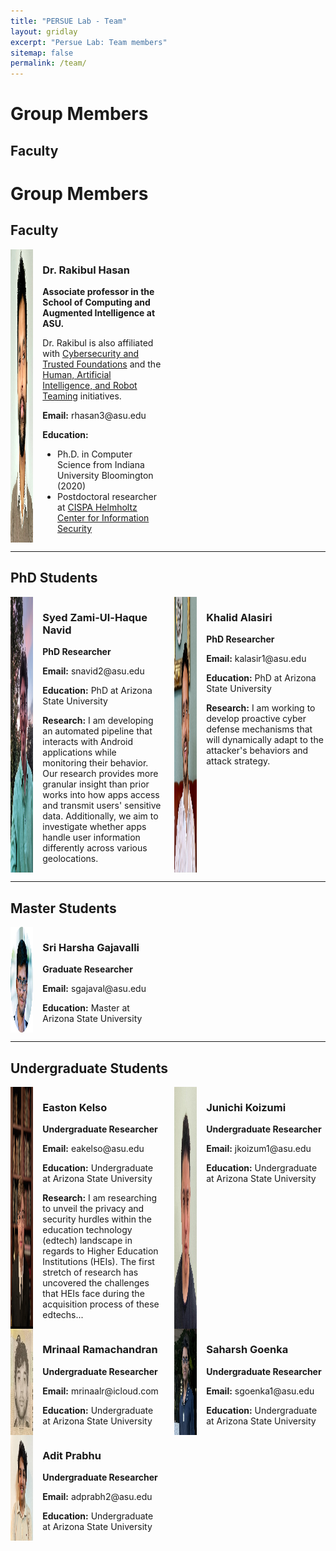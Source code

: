 ```yaml
---
title: "PERSUE Lab - Team"
layout: gridlay
excerpt: "Persue Lab: Team members"
sitemap: false
permalink: /team/
---
```


# Group Members

## Faculty


# Group Members

## Faculty


<div style="display: flex; flex-wrap: wrap; gap: 20px;">
  <div style="display: flex; gap: 15px; width: 48%;">
    <img src="../img/dr_rakibul_hasan.png" alt="Dr. Rakibul Hasan" style="max-width: 15%; height: auto;">
    <div>
      <h3>Dr. Rakibul Hasan</h3>
      <p><strong>Associate professor in the School of Computing and Augmented Intelligence at ASU.</strong></p>
      <p>Dr. Rakibul is also affiliated with <a href="https://globalsecurity.asu.edu/expertise/cybersecurity-and-trusted-foundations">Cybersecurity and Trusted Foundations</a> and the <a href="https://globalsecurity.asu.edu/expertise/human-artificial-intelligence-and-robot-teaming">Human, Artificial Intelligence, and Robot Teaming</a> initiatives.</p>
      <p><strong>Email:</strong> rhasan3@asu.edu</p>
      <p><strong>Education:</strong></p>
      <ul>
        <li>Ph.D. in Computer Science from Indiana University Bloomington (2020)</li>
        <li>Postdoctoral researcher at <a href="https://cispa.de/en">CISPA Helmholtz Center for Information Security</a></li>
      </ul>
    </div>
  </div>
</div>

---

## PhD Students

<div style="display: flex; flex-wrap: wrap; gap: 20px;">
  <div style="display: flex; gap: 15px; width: 48%;">
    <img src="../img/navid.jpg" alt="Syed Zami-Ul-Haque Navid" style="max-width: 15%; height: auto;">
    <div>
      <h3>Syed Zami-Ul-Haque Navid</h3>
      <p><strong>PhD Researcher</strong></p>
      <p><strong>Email:</strong> snavid2@asu.edu</p>
      <p><strong>Education:</strong> PhD at Arizona State University</p>
      <p><strong>Research:</strong> I am developing an automated pipeline that interacts with Android applications while monitoring their behavior. Our research provides more granular insight than prior works into how apps access and transmit users' sensitive data. Additionally, we aim to investigate whether apps handle user information differently across various geolocations.</p>
    </div>
  </div>

  <div style="display: flex; gap: 15px; width: 48%;">
    <img src="../img/Khalid.jpg" alt="Khalid Alasiri" style="max-width: 15%; height: auto;">
    <div>
      <h3>Khalid Alasiri</h3>
      <p><strong>PhD Researcher</strong></p>
      <p><strong>Email:</strong> kalasir1@asu.edu</p>
      <p><strong>Education:</strong> PhD at Arizona State University</p>
      <p><strong>Research:</strong> I am working to develop proactive cyber defense mechanisms that will dynamically adapt to the attacker's behaviors and attack strategy.</p>
    </div>
  </div>
</div>

---

## Master Students

<div style="display: flex; flex-wrap: wrap; gap: 20px;">
  <div style="display: flex; gap: 15px; width: 48%;">
    <img src="../img/SriHarshaGajavalli-profilepic.png" alt="Sri Harsha Gajavalli" style="max-width: 15%; height: auto;">
    <div>
      <h3>Sri Harsha Gajavalli</h3>
      <p><strong>Graduate Researcher</strong></p>
      <p><strong>Email:</strong> sgajaval@asu.edu</p>
      <p><strong>Education:</strong> Master at Arizona State University</p>
    </div>
  </div>
</div>

---

## Undergraduate Students

<div style="display: flex; flex-wrap: wrap; gap: 20px;">
  <div style="display: flex; gap: 15px; width: 48%;">
    <img src="../img/easton_kelso.jpg" alt="Easton Kelso" style="max-width: 15%; height: auto;">
    <div>
      <h3>Easton Kelso</h3>
      <p><strong>Undergraduate Researcher</strong></p>
      <p><strong>Email:</strong> eakelso@asu.edu</p>
      <p><strong>Education:</strong> Undergraduate at Arizona State University</p>
      <p><strong>Research:</strong> I am researching to unveil the privacy and security hurdles within the education technology (edtech) landscape in regards to Higher Education Institutions (HEIs). The first stretch of research has uncovered the challenges that HEIs face during the acquisition process of these edtechs...</p>
    </div>
  </div>

  <div style="display: flex; gap: 15px; width: 48%;">
    <img src="../img/Junichi .jpeg" alt="Junichi Koizumi" style="max-width: 15%; height: auto;">
    <div>
      <h3>Junichi Koizumi</h3>
      <p><strong>Undergraduate Researcher</strong></p>
      <p><strong>Email:</strong> jkoizum1@asu.edu</p>
      <p><strong>Education:</strong> Undergraduate at Arizona State University</p>
    </div>
  </div>
</div>

<div style="display: flex; flex-wrap: wrap; gap: 20px;">
  <div style="display: flex; gap: 15px; width: 48%;">
    <img src="../img/Mrinaal.jpeg" alt="Mrinaal Ramachandran" style="max-width: 15%; height: auto;">
    <div>
      <h3>Mrinaal Ramachandran</h3>
      <p><strong>Undergraduate Researcher</strong></p>
      <p><strong>Email:</strong> mrinaalr@icloud.com</p>
      <p><strong>Education:</strong> Undergraduate at Arizona State University</p>
    </div>
  </div>

  <div style="display: flex; gap: 15px; width: 48%;">
    <img src="../img/saharsh.png" alt="Saharsh Goenka" style="max-width: 15%; height: auto;">
    <div>
      <h3>Saharsh Goenka</h3>
      <p><strong>Undergraduate Researcher</strong></p>
      <p><strong>Email:</strong> sgoenka1@asu.edu</p>
      <p><strong>Education:</strong> Undergraduate at Arizona State University</p>
    </div>
  </div>
</div>

<div style="display: flex; flex-wrap: wrap; gap: 20px;">
  <div style="display: flex; gap: 15px; width: 48%;">
    <img src="../img/Adit_PFP1.jpeg" alt="Adit Prabhu" style="max-width: 15%; height: auto;">
    <div>
      <h3>Adit Prabhu</h3>
      <p><strong>Undergraduate Researcher</strong></p>
      <p><strong>Email:</strong> adprabh2@asu.edu</p>
      <p><strong>Education:</strong> Undergraduate at Arizona State University</p>
    </div>
  </div>
</div>

